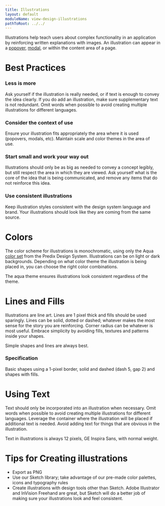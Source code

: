 ```yaml
---
title: Illustrations
layout: default
moduleName: view-design-illustrations
pathToRoot: ../../
---
```


Illustrations help teach users about complex functionality in an application by reinforcing written explanations with images. An illustration can appear in a [popover](#/elements/px-popover), [modal](#/elements/px-modal), or within the content area of a page.

<catalog-picture img-src="../../img/guidelines/design/illustrations/illustration-hero" img-alt="Illustrated popover" caption="An example of an illustrated popover that explains a complex concept."></catalog-picture>

# Best Practices
### Less is more
Ask yourself if the illustration is really needed, or if text is enough to convey the idea clearly. If you do add an illustration, make sure supplementary text is not redundant. Omit words when possible to avoid creating multiple illustrations for different languages.

### Consider the context of use
Ensure your illustration fits appropriately the area where it is used (popovers, modals, etc). Maintain scale and color themes in the area of use. 

### Start small and work your way out
Illustrations should only be as big as needed to convey a concept legibly, but still respect the area in which they are viewed. Ask yourself what is the core of the idea that is being communicated, and remove any items that do not reinforce this idea.

### Use consistent illustrations
Keep illustration styles consistent with the design system language and brand. Your illustrations should look like they are coming from the same source. 

# Colors
The color scheme for illustrations is monochromatic, using only the Aqua [color set](#/css/visual/px-colors-design) from the Predix Design System. Illustrations can be on light or dark backgrounds. Depending on what color theme the illustration is being placed in, you can choose the right color combinations.

<catalog-picture img-src="../../img/guidelines/design/illustrations/illustrations-colors" img-alt="Illustrations colors by theme" caption="Colors line and fill on an illustration are the same across theme. Text color in illustrations vary depending on theme."></catalog-picture>

The aqua theme ensures illustrations look consistent regardless of the theme.
<catalog-picture img-src="../../img/guidelines/design/illustrations/diagram-themes" img-alt="Light and dark themed popover components." caption="Light and dark themed popover components. "></catalog-picture>

<div class="layout">
  <catalog-picture
    class="layout__item picture-side-by-side"
    img-src="../../img/guidelines/design/illustrations/illustration-color-do"
    img-alt="Illustrations colors correct"
    title="Do"
    caption="Use color intentionally to highlight concepts.">
  </catalog-picture>
  <catalog-picture
    class="layout__item picture-side-by-side"
    img-src="../../img/guidelines/design/illustrations/illustration-color-dont"
    img-alt="Illustrations colors incorrect"
    title="Don't"
    caption="Do not abuse color as it creates confusion.">
  </catalog-picture>
</div>

# Lines and Fills
Illustrations are line art. Lines are 1 pixel thick and fills should be used sparingly. Lines can be solid, dotted or dashed; whatever makes the most sense for the story you are reinforcing. Corner radius can be whatever is most useful. Embrace simplicity by avoiding fills, textures and patterns inside your shapes.

<catalog-picture img-src="../../img/guidelines/design/illustrations/basic-shapes" img-alt="Line and fill colors example" caption="Use the same color for line and fill in both light and dark backgrounds."></catalog-picture>

<catalog-picture img-src="../../img/guidelines/design/illustrations/basic-lines" img-alt="Basic shapes in illustraions" caption="Use lines to create basic shapes."></catalog-picture>

Simple shapes and lines are always best.

<div class="layout">
  <catalog-picture
    class="layout__item picture-side-by-side"
    img-src="../../img/guidelines/design/illustrations/fill-do"
    img-alt="Shapes and lines correct"
    title="Do"
    caption="Use solid fills with 30% opacity if needed.">
  </catalog-picture>
  <catalog-picture
    class="layout__item picture-side-by-side"
    img-src="../../img/guidelines/design/illustrations/fill-dont"
    img-alt="Shapes and lines incorrect"
    title="Don't"
    caption="Don't use lines as a fill or a series of lines to represent a shape when a simple shapes works better.">
  </catalog-picture>
</div>

### Specification
Basic shapes using a 1-pixel border, solid and dashed (dash 5, gap 2) and shapes with fills.
<catalog-picture img-src="../../img/guidelines/design/illustrations/diagram-specs" img-alt="Illustration specs" caption="A light vs dark comparison of a simple shape rendered with different border styles, fills and text."></catalog-picture>

# Using Text
Text should only be incorporated into an illustration when necessary. Omit words when possible to avoid creating multiple illustrations for different languages.
Leverage the container where the illustration will be placed if additional text is needed. Avoid adding text for things that are obvious in the illustration.

Text in illustrations is always 12 pixels, GE Inspira Sans, with normal weight.

<div class="layout">
  <catalog-picture
    class="layout__item picture-side-by-side"
    img-src="../../img/guidelines/design/illustrations/text-do"
    img-alt="Text in illustration correct size"
    title="Do"
    caption="Use a 12px font size, with normal weight to maintain consistency.">
  </catalog-picture>
  <catalog-picture
    class="layout__item picture-side-by-side"
    img-src="../../img/guidelines/design/illustrations/text-dont"
    img-alt="Text in illustrations incorrect size and style"
    title="Don't"
    caption="Do not add unnecessary text stylings (colors, caps, bold, or italics)">
  </catalog-picture>
</div>

<div class="layout">
  <catalog-picture
    class="layout__item picture-side-by-side"
    img-src="../../img/guidelines/design/illustrations/text-do-2"
    img-alt="Text in illustration correct"
    title="Do"
    caption="Leverage the container where the illustration will appear to add any claryfying text.">
  </catalog-picture>
  <catalog-picture
    class="layout__item picture-side-by-side"
    img-src="../../img/guidelines/design/illustrations/text-dont-2"
    img-alt="Text in illustrations incorrect"
    title="Don't"
    caption="Do not include lots of text in an illustration, as it reduces the impact of the illustration.">
  </catalog-picture>
</div>

# Tips for Creating illustrations
- Export as PNG
- Use our Sketch library; take advantage of our pre-made color palettes, icons and typography rules
- Create illustrations with design tools other than Sketch. Adobe Illustrator and InVision Freehand are great, but Sketch will do a better job of making sure your illustrations look and feel consistent.
